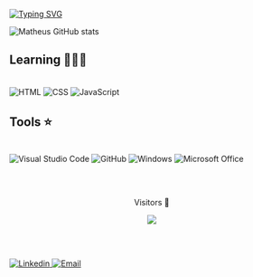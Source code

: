 [![Typing SVG](https://readme-typing-svg.demolab.com/?lines=Hello👋🏻+my+name+is+Matheus;I'm+20+years+old;I'm+from+Brazil;I+speak+PT+and+ENG;Welcome!🙋🏼‍♂️)](https://git.io/typing-svg)

![Matheus GitHub stats](https://github-readme-stats.vercel.app/api?username=mbc-dutra&show_icons=true&theme=tokyonight)

## Learning 🧑🏼‍💻

<div style="display: inline_block"><br/>
<img align="center" alt="HTML" src="https://img.shields.io/badge/HTML5-E34F26?style=for-the-badge&logo=html5&logoColor=white"/>
<img align="center" alt="CSS" src="https://img.shields.io/badge/CSS3-1572B6?style=for-the-badge&logo=css3&logoColor=white"/>
<img align="center" alt="JavaScript" src="https://img.shields.io/badge/JavaScript-323330?style=for-the-badge&logo=javascript&logoColor=F7DF1E"/>

## Tools ⭐

<div style="display: inline_block"><br/>
<img align="center" alt="Visual Studio Code" src="https://img.shields.io/badge/Visual_Studio_Code-0078D4?style=for-the-badge&logo=visual%20studio%20code&logoColor=white"/>
<img align="center" alt="GitHub" src="https://img.shields.io/badge/GitHub-100000?style=for-the-badge&logo=github&logoColor=white"/>
<img align="center" alt="Windows" src="https://img.shields.io/badge/Windows-0078D6?style=for-the-badge&logo=windows&logoColor=white"/>
<img align="center" alt="Microsoft Office" src="https://img.shields.io/badge/Microsoft_Office-D83B01?style=for-the-badge&logo=microsoft-office&logoColor=white"/>
</div>

##

<br>

<p align="center"> Visitors 👀</p>
<p align="center">
<img src="https://profile-counter.glitch.me/mbc-dutra/count.svg">
</p>

<br>

##
[![Linkedin](https://img.shields.io/badge/LinkedIn-0077B5?style=for-the-badge&logo=linkedin&logoColor=white)
](https://www.linkedin.com/in/matheus-belchior-23989a231/) [![Email](https://img.shields.io/badge/Gmail-D14836?style=for-the-badge&logo=gmail&logoColor=white)
](mailto:mbcdutra.contato@gmail.com)
